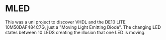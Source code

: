 # MLED
This was a uni project to discover VHDL and the DE10 LITE 10M50DAF484C7G, just a "Moving Light Emitting Diode". The changing LED states between 10 LEDS creating the illusion that one LED is moving.
